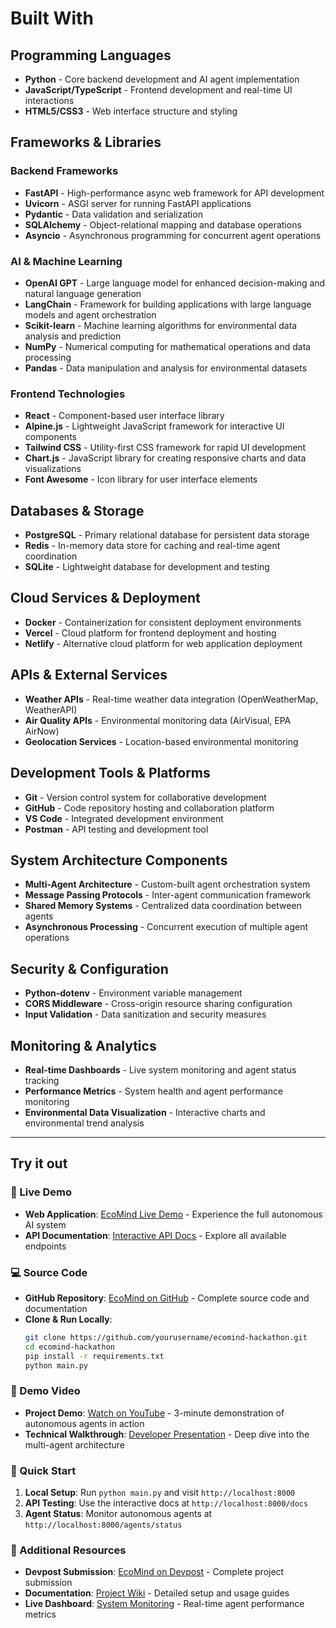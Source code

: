 # Built With

## Programming Languages
- **Python** - Core backend development and AI agent implementation
- **JavaScript/TypeScript** - Frontend development and real-time UI interactions
- **HTML5/CSS3** - Web interface structure and styling

## Frameworks & Libraries

### Backend Frameworks
- **FastAPI** - High-performance async web framework for API development
- **Uvicorn** - ASGI server for running FastAPI applications
- **Pydantic** - Data validation and serialization
- **SQLAlchemy** - Object-relational mapping and database operations
- **Asyncio** - Asynchronous programming for concurrent agent operations

### AI & Machine Learning
- **OpenAI GPT** - Large language model for enhanced decision-making and natural language generation
- **LangChain** - Framework for building applications with large language models and agent orchestration
- **Scikit-learn** - Machine learning algorithms for environmental data analysis and prediction
- **NumPy** - Numerical computing for mathematical operations and data processing
- **Pandas** - Data manipulation and analysis for environmental datasets

### Frontend Technologies
- **React** - Component-based user interface library
- **Alpine.js** - Lightweight JavaScript framework for interactive UI components
- **Tailwind CSS** - Utility-first CSS framework for rapid UI development
- **Chart.js** - JavaScript library for creating responsive charts and data visualizations
- **Font Awesome** - Icon library for user interface elements

## Databases & Storage
- **PostgreSQL** - Primary relational database for persistent data storage
- **Redis** - In-memory data store for caching and real-time agent coordination
- **SQLite** - Lightweight database for development and testing

## Cloud Services & Deployment
- **Docker** - Containerization for consistent deployment environments
- **Vercel** - Cloud platform for frontend deployment and hosting
- **Netlify** - Alternative cloud platform for web application deployment

## APIs & External Services
- **Weather APIs** - Real-time weather data integration (OpenWeatherMap, WeatherAPI)
- **Air Quality APIs** - Environmental monitoring data (AirVisual, EPA AirNow)
- **Geolocation Services** - Location-based environmental monitoring

## Development Tools & Platforms
- **Git** - Version control system for collaborative development
- **GitHub** - Code repository hosting and collaboration platform
- **VS Code** - Integrated development environment
- **Postman** - API testing and development tool

## System Architecture Components
- **Multi-Agent Architecture** - Custom-built agent orchestration system
- **Message Passing Protocols** - Inter-agent communication framework
- **Shared Memory Systems** - Centralized data coordination between agents
- **Asynchronous Processing** - Concurrent execution of multiple agent operations

## Security & Configuration
- **Python-dotenv** - Environment variable management
- **CORS Middleware** - Cross-origin resource sharing configuration
- **Input Validation** - Data sanitization and security measures

## Monitoring & Analytics
- **Real-time Dashboards** - Live system monitoring and agent status tracking
- **Performance Metrics** - System health and agent performance monitoring
- **Environmental Data Visualization** - Interactive charts and environmental trend analysis

---

## Try it out

### 🚀 Live Demo
- **Web Application**: [EcoMind Live Demo](https://ecomind-demo.netlify.app) - Experience the full autonomous AI system
- **API Documentation**: [Interactive API Docs](https://ecomind-api.herokuapp.com/docs) - Explore all available endpoints

### 💻 Source Code
- **GitHub Repository**: [EcoMind on GitHub](https://github.com/yourusername/ecomind-hackathon) - Complete source code and documentation
- **Clone & Run Locally**:
  ```bash
  git clone https://github.com/yourusername/ecomind-hackathon.git
  cd ecomind-hackathon
  pip install -r requirements.txt
  python main.py
  ```

### 🎥 Demo Video
- **Project Demo**: [Watch on YouTube](https://youtube.com/watch?v=your-demo-video) - 3-minute demonstration of autonomous agents in action
- **Technical Walkthrough**: [Developer Presentation](https://youtube.com/watch?v=your-tech-video) - Deep dive into the multi-agent architecture

### 📱 Quick Start
1. **Local Setup**: Run `python main.py` and visit `http://localhost:8000`
2. **API Testing**: Use the interactive docs at `http://localhost:8000/docs`
3. **Agent Status**: Monitor autonomous agents at `http://localhost:8000/agents/status`

### 🔗 Additional Resources
- **Devpost Submission**: [EcoMind on Devpost](https://devpost.com/software/ecomind) - Complete project submission
- **Documentation**: [Project Wiki](https://github.com/yourusername/ecomind-hackathon/wiki) - Detailed setup and usage guides
- **Live Dashboard**: [System Monitoring](https://ecomind-demo.netlify.app/dashboard) - Real-time agent performance metrics
